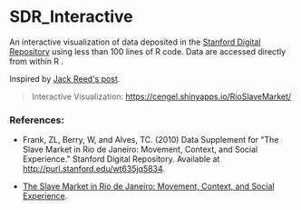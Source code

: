 # SDR_Interactive

An interactive visualization of data deposited in the [Stanford Digital Repository](http://library.stanford.edu/research/stanford-digital-repository) using less than 100 lines of R code. Data are accessed directly from within R .

Inspired by [Jack Reed's post](http://library.stanford.edu/blogs/digital-library-blog/2016/06/using-r-stanford-digital-repository).

> Interactive Visualization: https://cengel.shinyapps.io/RioSlaveMarket/

### References:

- Frank, ZL, Berry, W, and Alves, TC. (2010) Data Supplement for "The Slave Market in Rio de Janeiro: Movement, Context, and Social Experience." Stanford Digital Repository. Available at http://purl.stanford.edu/wt635jq5834.

- [The Slave Market in Rio de Janeiro: Movement, Context, and Social Experience](http://stanford.edu/group/spatialhistory/cgi-bin/site/viz.php?id=143&project_id=0).
